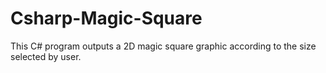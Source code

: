 # Csharp-Magic-Square

 This C# program outputs a 2D magic square graphic according to the size selected by user. 
